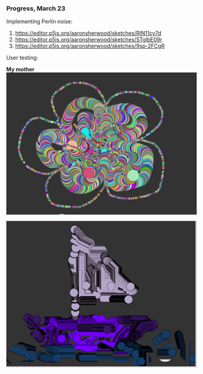 ### Progress, March 23

Implementing Perlin noise:

1. https://editor.p5js.org/aaronsherwood/sketches/RIN11cy7d
2. https://editor.p5js.org/aaronsherwood/sketches/STglbE09r
3. https://editor.p5js.org/aaronsherwood/sketches/9sp-2FCgR


User testing:

**My mother**
![flower](/media/puke.png)

![boat](/media/laiva.png)

